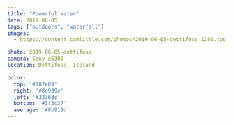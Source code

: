 ```yaml
---
title: "Powerful water"
date: 2019-06-05
tags: ["outdoors", "waterfall"]
images:
  - https://content.camlittle.com/photos/2019-06-05-dettifoss_1280.jpg

photo: 2019-06-05-dettifoss
camera: Sony α6300
location: Dettifoss, Iceland

color:
  top: '#787e89'
  right: '#8e939c'
  left: '#32363c'
  bottom: '#3f3c37'
  average: '#8b919d'
---
```

